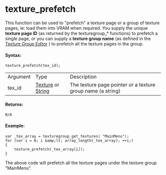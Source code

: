 # texture_prefetch

This function can be used to "prefetch" a texture page or a group of
texture pages, ie: load them into VRAM when required. You supply the
unique **texture page ID** (as returned by the texturegroup\_\*
functions) to prefetch a single page, or you can supply a **texture
group name** (as defined in the [Texture Group
Editor](../../../../Settings/Texture_Groups) ) to prefetch all the
texture pages in the group.

#### Syntax:

``` gml
texture_prefetch(tex_id);
```

|          |                                                                                                                                                                                                              |                                                               |
|----------|--------------------------------------------------------------------------------------------------------------------------------------------------------------------------------------------------------------|---------------------------------------------------------------|
| Argument | Type                                                                                                                                                                                                         | Description                                                   |
| tex_id   |  [Texture](../../../../../GameMaker_Language/GML_Reference/Asset_Management/Sprites/Sprite_Information/sprite_get_texture) or [String](../../../../../GameMaker_Language/GML_Overview/Data_Types)    | The texture page pointer *or* a texture group name (a string) |

#### Returns:

``` gml
N/A
```

#### Example:

``` gml
var _tex_array = texturegroup_get_textures( "MainMenu");
for (var i = 0; i &amp;lt; array_length(_tex_array); ++i;)
{
    texture_prefetch(_tex_array[i]);
}
```

The above code will prefetch all the texture pages under the texture
group "MainMenu".
